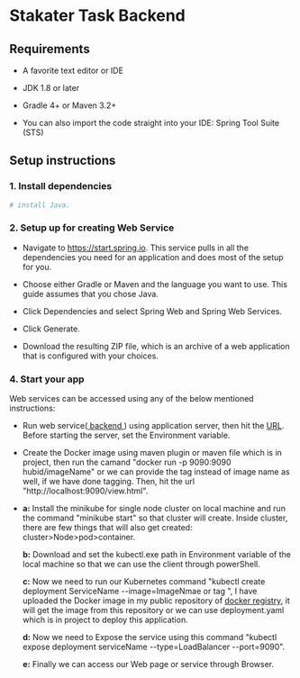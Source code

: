 # Stakater Task Backend


## Requirements

- A favorite text editor or IDE

- JDK 1.8 or later

- Gradle 4+ or Maven 3.2+

- You can also import the code straight into your IDE: Spring Tool Suite (STS)


## Setup instructions

### 1. Install dependencies

```sh
# install Java.
```

### 2. Setup up for creating Web Service

- Navigate to https://start.spring.io. This service pulls in all the dependencies you need for an application and does most of the setup for you.

- Choose either Gradle or Maven and the language you want to use. This guide assumes that you chose Java.

- Click Dependencies and select Spring Web and Spring Web Services.

- Click Generate.

- Download the resulting ZIP file, which is an archive of a web application that is configured with your choices.


### 4. Start your app

Web services can be accessed using any of the below mentioned instructions:
                
  - Run web service([ backend ]( https://github.com/dhirendra-singh5/stakater_task_backend/)) using application server, then hit the [URL](http://localhost:9090/view.html). Before starting the server, set the Environment variable.
                
  - Create the Docker image using maven plugin or maven file which is in project, then run the camand "docker run -p 9090:9090 hubid/imageName" or we can  provide the tag instead of image name as well, if we have done tagging. Then, hit the url "http://localhost:9090/view.html".
                
  - **a:** Install the minikube for single node cluster on local machine and run the command "minikube start" so that cluster will create. Inside cluster, there  are few things that will also get created: cluster>Node>pod>container.
  
    **b:** Download and set the kubectl.exe path in Environment variable of the local machine so that we can use the client through powerShell.
    
    **c:** Now we need to run our Kubernetes command "kubectl create deployment ServiceName --image=ImageNmae or tag ", I have uploaded the Docker image in my public repository of  [docker registry](https://hub.docker.com/repository/docker/dhirid/webservice), it will get the image from this repository or we can use deployment.yaml which is in project to deploy this application.
    
    **d:** Now we need to Expose the service using this command "kubectl expose deployment serviceName --type=LoadBalancer --port=9090".
    
    **e:** Finally we can access our Web page or service through Browser.
